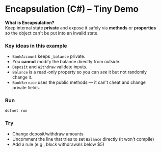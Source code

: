 # Encapsulation (C#) – Tiny Demo

**What is Encapsulation?**  
Keep internal state **private** and expose it safely via **methods** or **properties** so the object can't be put into an invalid state.

### Key ideas in this example
- `BankAccount` keeps `_balance` private.
- You **cannot** modify the balance directly from outside.
- `Deposit` and `Withdraw` validate inputs.
- `Balance` is a read-only property so you can *see* it but not randomly change it.
- `BankService` uses the public methods — it can't cheat and change private fields.

### Run
```bash
dotnet run
```

### Try
- Change deposit/withdraw amounts
- Uncomment the line that tries to set `Balance` directly (it won't compile)
- Add a rule (e.g., block withdrawals below $5)
